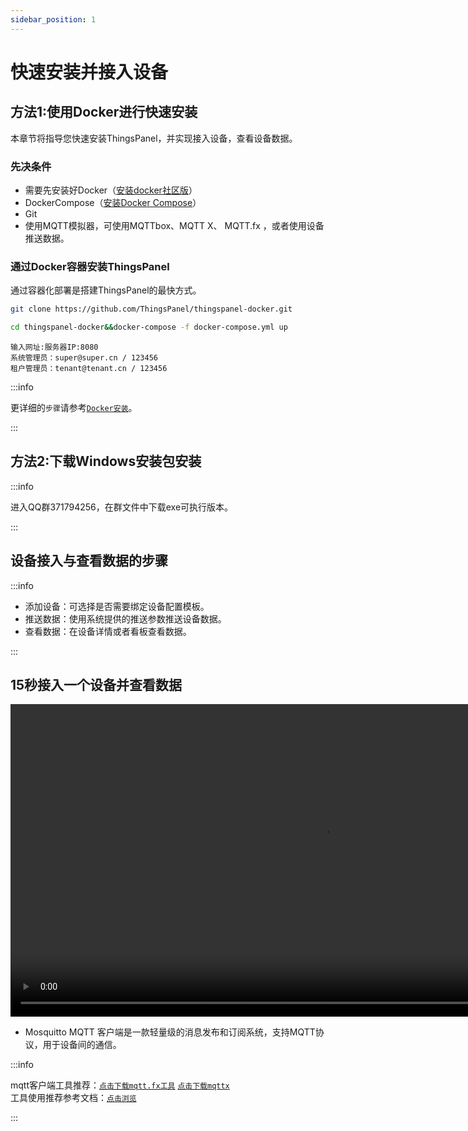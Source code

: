 ```yaml
---
sidebar_position: 1
---
```


# 快速安装并接入设备

## 方法1:使用Docker进行快速安装
本章节将指导您快速安装ThingsPanel，并实现接入设备，查看设备数据。
### 先决条件
* 需要先安装好Docker（[安装docker社区版](https://docs.docker.com/engine/installation/)）
* DockerCompose（[安装Docker Compose](https://docs.docker.com/compose/install/)）
* Git
* 使用MQTT模拟器，可使用MQTTbox、MQTT X、 MQTT.fx ，或者使用设备推送数据。



### 通过Docker容器安装ThingsPanel

通过容器化部署是搭建ThingsPanel的最快方式。

```bash title="第一步、获取docker-compose源码:" showLineNumbers
git clone https://github.com/ThingsPanel/thingspanel-docker.git
```

```bash title="第二步、进入目录并启动服务:" showLineNumbers
cd thingspanel-docker&&docker-compose -f docker-compose.yml up
```

```text title="第三步、登录:" showLineNumbers
输入网址:服务器IP:8080
系统管理员：super@super.cn / 123456
租户管理员：tenant@tenant.cn / 123456
```

:::info

更详细的`步骤`请参考[`Docker安装`](./installation/docker_installation)。

:::
## 方法2:下载Windows安装包安装

:::info

进入QQ群371794256，在群文件中下载exe可执行版本。

:::

## 设备接入与查看数据的步骤
:::info

- 添加设备：可选择是否需要绑定设备配置模板。
- 推送数据：使用系统提供的推送参数推送设备数据。
- 查看数据：在设备详情或者看板查看数据。 

:::
## 15秒接入一个设备并查看数据
<video controls src="/videos/15s_add_device.mp4" title="15秒添加设备并推送数据" width="1000"></video>






* Mosquitto MQTT 客户端是一款轻量级的消息发布和订阅系统，支持MQTT协议，用于设备间的通信。




:::info

mqtt客户端工具推荐：[`点击下载mqtt.fx工具`](https://file.bemfa.com/hw/zip/mqtt/mqttfx1.7.1_windows_64.exe)  [`点击下载mqttx`](https://mqttx.app/)  
工具使用推荐参考文档：[`点击浏览`](https://cloud.tencent.com/developer/article/1662831)

:::


